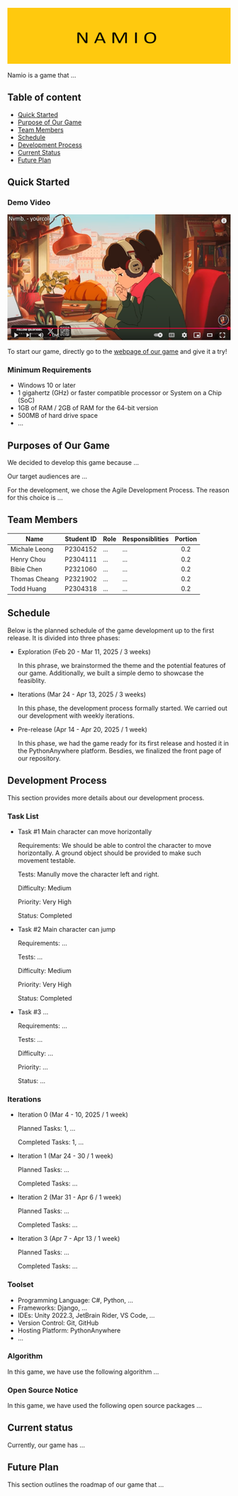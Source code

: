 ![Project Banner](./banner.png)

Namio is a game that ...

## Table of content

- [Quick Started](#quick-started)
- [Purpose of Our Game](#purpose)
- [Team Members](#members)
- [Schedule](#schedule)
- [Development Process](#development-process)
- [Current Status](#current-status)
- [Future Plan](#future-plan)

<a id='quick-started'></a>

## Quick Started

### Demo Video

[![Demo Video](./demo_capture.png)](https://www.youtube.com/watch?v=jfKfPfyJRdk)

To start our game, directly go to the [webpage of our game](https://github.com/COMP2116-Ma-Mario-Game-Game/Namio) and give it a try!

### Minimum Requirements

- Windows 10 or later
- 1 gigahertz (GHz) or faster compatible processor or System on a Chip (SoC)
- 1GB of RAM / 2GB of RAM for the 64-bit version
- 500MB of hard drive space
- ...

<a id='purpose'></a>

## Purposes of Our Game

We decided to develop this game because ...

Our target audiences are ...

For the development, we chose the Agile Development Process. The reason for this choice is ...

<a id='members'></a>

## Team Members

| Name | Student ID | Role | Responsiblities | Portion |
| --- | :---: | --- | --- | :---: |
| Michale Leong | P2304152 | ... | ... | 0.2 |
| Henry Chou | P2304111 | ... | ... | 0.2 |
| Bibie Chen | P2321060 | ... | ... | 0.2 |
| Thomas Cheang | P2321902 | ... | ... | 0.2 |
| Todd Huang | P2304318 | ... | ... | 0.2 |

<a id='schedule'></a>

## Schedule

Below is the planned schedule of the game development up to the first release. It is divided into three phases:

- Exploration (Feb 20 - Mar 11, 2025 / 3 weeks)

    In this phrase, we brainstormed the theme and the potential features of our game. Additionally, we built a simple demo to showcase the feasiblity.

- Iterations (Mar 24 - Apr 13, 2025 / 3 weeks)

    In this phase, the development process formally started. We carried out our development with weekly iterations.

- Pre-release (Apr 14 - Apr 20, 2025 / 1 week)

    In this phase, we had the game ready for its first release and hosted it in the PythonAnywhere platform. Besdies, we finalized the front page of our repository.

<a id='development-process'></a>

## Development Process

This section provides more details about our development process.

### Task List

- Task #1 Main character can move horizontally

   Requirements:
   We should be able to control the character to move horizontally. A ground object should be provided to make such movement testable.

   Tests:
   Manully move the character left and right.

   Difficulty: Medium

   Priority: Very High

   Status: Completed

- Task #2 Main character can jump

   Requirements:
   ...

   Tests:
   ...

   Difficulty: Medium

   Priority: Very High

   Status: Completed

- Task #3 ...

   Requirements:
   ...

   Tests:
   ...

   Difficulty: ...

   Priority: ...

   Status: ...

### Iterations

- Iteration 0 (Mar 4 - 10, 2025 / 1 week)

    Planned Tasks: 1, ...

    Completed Tasks: 1, ...

- Iteration 1 (Mar 24 - 30 / 1 week)

    Planned Tasks: ...

    Completed Tasks: ...

- Iteration 2 (Mar 31 - Apr 6 / 1 week)

    Planned Tasks: ...

    Completed Tasks: ...

- Iteration 3 (Apr 7 - Apr 13 / 1 week)

    Planned Tasks: ...

    Completed Tasks: ...

### Toolset

- Programming Language: C#, Python, ...
- Frameworks: Django, ...
- IDEs: Unity 2022.3, JetBrain Rider, VS Code, ...
- Version Control: Git, GitHub
- Hosting Platform: PythonAnywhere
- ...

### Algorithm

In this game, we have use the following algorithm ...

### Open Source Notice

In this game, we have used the following open source packages ...

<a id='current-status'></a>

## Current status

Currently, our game has ...

<a id='future-plan'></a>

## Future Plan

This section outlines the roadmap of our game that ...
